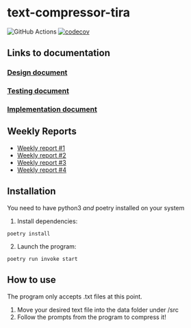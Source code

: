 # text-compressor-tira

![GitHub Actions](https://github.com/VoxBorealis/text_compressor_tira/workflows/CI/badge.svg)
[![codecov](https://codecov.io/gh/VoxBorealis/text_compressor_tira/branch/main/graph/badge.svg?token=B7ZURMRPLA)](https://codecov.io/gh/VoxBorealis/text_compressor_tira)

## Links to documentation

### [Design document](https://github.com/VoxBorealis/text_compressor_tira/blob/main/documentation/design_document.md)
### [Testing document](https://github.com/VoxBorealis/text_compressor_tira/blob/main/documentation/testing_document.md)
### [Implementation document](https://github.com/VoxBorealis/text_compressor_tira/blob/main/documentation/implementation_document.md)



## Weekly Reports

* [Weekly report #1](https://github.com/VoxBorealis/text_compressor_tira/blob/main/documentation/Weekly%20Reports/weekly_report_1.md)
* [Weekly report #2](https://github.com/VoxBorealis/text_compressor_tira/blob/main/documentation/Weekly%20Reports/weekly_report_2.md)
* [Weekly report #3](https://github.com/VoxBorealis/text_compressor_tira/blob/main/documentation/Weekly%20Reports/weekly_report_3.md)
* [Weekly report #4](https://github.com/VoxBorealis/text_compressor_tira/blob/main/documentation/Weekly%20Reports/weekly_report_4.md)

## Installation

You need to have python3 *and* poetry installed on your system

1. Install dependencies:
```
poetry install
```
2. Launch the program:
```
poetry run invoke start
```

## How to use

The program only accepts .txt files at this point. 
1. Move your desired text file into the data folder under /src
2. Follow the prompts from the program to compress it!